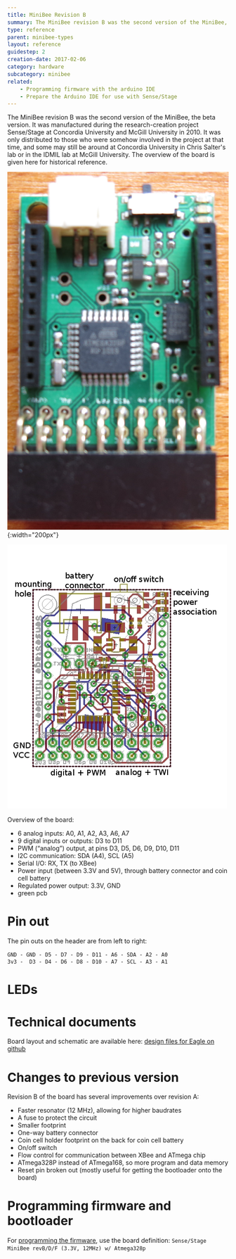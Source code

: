 ```yaml
---
title: MiniBee Revision B
summary: The MiniBee revision B was the second version of the MiniBee, the beta version. It was manufactured during the research-creation project Sense/Stage at Concordia University and McGill University in 2010.
type: reference
parent: minibee-types
layout: reference
guidestep: 2
creation-date: 2017-02-06
category: hardware
subcategory: minibee
related: 
    - Programming firmware with the arduino IDE
    - Prepare the Arduino IDE for use with Sense/Stage
---
```


The MiniBee revision B was the second version of the MiniBee, the beta version. It was manufactured during the research-creation project Sense/Stage at Concordia University and McGill University in 2010. It was only distributed to those who were somehow involved in the project at that time, and some may still be around at Concordia University in Chris Salter's lab or in the IDMIL lab at McGill University. The overview of the board is given here for historical reference.

![](/img/minibee_revision-b.png){:width="200px"}

![](/img/minibee_revB_annotated.jpg)


Overview of the board:

* 6 analog inputs: A0, A1, A2, A3, A6, A7
* 9 digital inputs or outputs: D3 to D11
* PWM (“analog”) output, at pins D3, D5, D6, D9, D10, D11
* I2C communication: SDA (A4), SCL (A5)
* Serial I/O: RX, TX (to XBee)
* Power input (between 3.3V and 5V), through battery connector and coin cell battery
* Regulated power output: 3.3V, GND
* green pcb

# Pin out

The pin outs on the header are from left to right:

    GND - GND - D5 - D7 - D9 - D11 - A6 - SDA - A2 - A0
    3v3 -  D3 - D4 - D6 - D8 - D10 - A7 - SCL - A3 - A1

# LEDs

# Technical documents

Board layout and schematic are available here: [design files for Eagle on github](https://github.com/sensestage/minibee_hardware/tree/master/minibee/revB)

# Changes to previous version

Revision B of the board has several improvements over revision A:

* Faster resonator (12 MHz), allowing for higher baudrates
* A fuse to protect the circuit
* Smaller footprint
* One-way battery connector
* Coin cell holder footprint on the back for coin cell battery
* On/off switch
* Flow control for communication between XBee and ATmega chip
* ATmega328P instead of ATmega168, so more program and data memory
* Reset pin broken out (mostly useful for getting the bootloader onto the board)


# Programming firmware and bootloader

For [programming the firmware](prepare-the-arduino-ide-for-use-with-sense-stage#board), use the board definition: `Sense/Stage MiniBee revB/D/F (3.3V, 12MHz) w/ Atmega328p`
